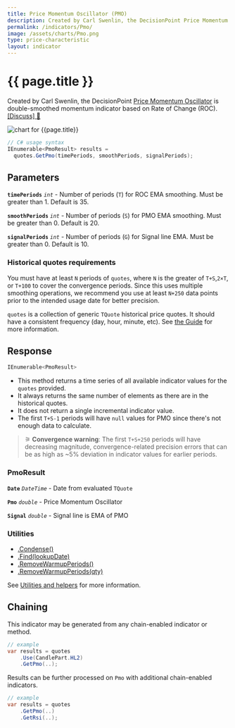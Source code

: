 ```yaml
---
title: Price Momentum Oscillator (PMO)
description: Created by Carl Swenlin, the DecisionPoint Price Momentum Oscillator is double-smoothed momentum indicator, based on Rate of Change (ROC).
permalink: /indicators/Pmo/
image: /assets/charts/Pmo.png
type: price-characteristic
layout: indicator
---
```


# {{ page.title }}

Created by Carl Swenlin, the DecisionPoint [Price Momentum Oscillator](https://school.stockcharts.com/doku.php?id=technical_indicators:dppmo) is double-smoothed momentum indicator based on Rate of Change (ROC).
[[Discuss] &#128172;]({{site.github.repository_url}}/discussions/244 "Community discussion about this indicator")

![chart for {{page.title}}]({{site.baseurl}}{{page.image}})

```csharp
// C# usage syntax
IEnumerable<PmoResult> results =
  quotes.GetPmo(timePeriods, smoothPeriods, signalPeriods);
```

## Parameters

**`timePeriods`** _`int`_ - Number of periods (`T`) for ROC EMA smoothing.  Must be greater than 1.  Default is 35.

**`smoothPeriods`** _`int`_ - Number of periods (`S`) for PMO EMA smoothing.  Must be greater than 0.  Default is 20.

**`signalPeriods`** _`int`_ - Number of periods (`G`) for Signal line EMA.  Must be greater than 0.  Default is 10.

### Historical quotes requirements

You must have at least `N` periods of `quotes`, where `N` is the greater of `T+S`,`2×T`, or `T+100` to cover the convergence periods.  Since this uses multiple smoothing operations, we recommend you use at least `N+250` data points prior to the intended usage date for better precision.

`quotes` is a collection of generic `TQuote` historical price quotes.  It should have a consistent frequency (day, hour, minute, etc).  See [the Guide]({{site.baseurl}}/guide/#historical-quotes) for more information.

## Response

```csharp
IEnumerable<PmoResult>
```

- This method returns a time series of all available indicator values for the `quotes` provided.
- It always returns the same number of elements as there are in the historical quotes.
- It does not return a single incremental indicator value.
- The first `T+S-1` periods will have `null` values for PMO since there's not enough data to calculate.

>&#9886; **Convergence warning**: The first `T+S+250` periods will have decreasing magnitude, convergence-related precision errors that can be as high as ~5% deviation in indicator values for earlier periods.

### PmoResult

**`Date`** _`DateTime`_ - Date from evaluated `TQuote`

**`Pmo`** _`double`_ - Price Momentum Oscillator

**`Signal`** _`double`_ - Signal line is EMA of PMO

### Utilities

- [.Condense()]({{site.baseurl}}/utilities#condense)
- [.Find(lookupDate)]({{site.baseurl}}/utilities#find-indicator-result-by-date)
- [.RemoveWarmupPeriods()]({{site.baseurl}}/utilities#remove-warmup-periods)
- [.RemoveWarmupPeriods(qty)]({{site.baseurl}}/utilities#remove-warmup-periods)

See [Utilities and helpers]({{site.baseurl}}/utilities#utilities-for-indicator-results) for more information.

## Chaining

This indicator may be generated from any chain-enabled indicator or method.

```csharp
// example
var results = quotes
    .Use(CandlePart.HL2)
    .GetPmo(..);
```

Results can be further processed on `Pmo` with additional chain-enabled indicators.

```csharp
// example
var results = quotes
    .GetPmo(..)
    .GetRsi(..);
```
